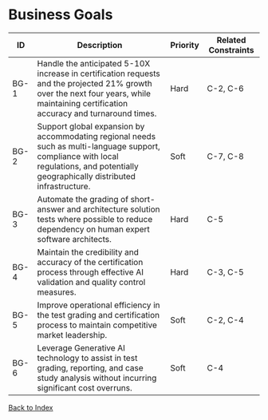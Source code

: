 # Business Goals

| ID   | Description | Priority | Related Constraints |
|------|------------|----------|---------------------|
| BG-1 | Handle the anticipated 5-10X increase in certification requests and the projected 21% growth over the next four years, while maintaining certification accuracy and turnaround times. | Hard | C-2, C-6 |
| BG-2 | Support global expansion by accommodating regional needs such as multi-language support, compliance with local regulations, and potentially geographically distributed infrastructure. | Soft | C-7, C-8 |
| BG-3 | Automate the grading of short-answer and architecture solution tests where possible to reduce dependency on human expert software architects. | Hard | C-5 |
| BG-4 | Maintain the credibility and accuracy of the certification process through effective AI validation and quality control measures. | Hard | C-3, C-5 |
| BG-5 | Improve operational efficiency in the test grading and certification process to maintain competitive market leadership. | Soft | C-2, C-4 |
| BG-6 | Leverage Generative AI technology to assist in test grading, reporting, and case study analysis without incurring significant cost overruns. | Soft | C-4 |

[Back to Index](index.md)
